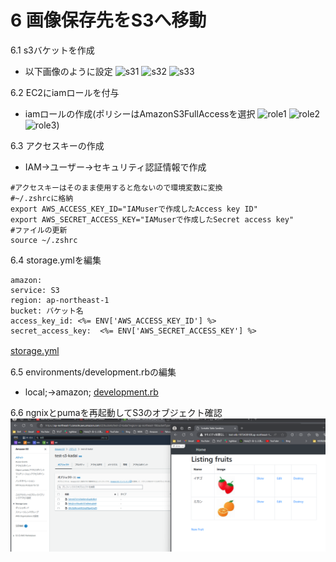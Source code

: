 # 6 画像保存先をS3へ移動
6.1 s3バケットを作成 

- 以下画像のように設定 
![s31]() 
![s32]() 
![s33]() 

6.2 EC2にiamロールを付与
- iamロールの作成(ポリシーはAmazonS3FullAccessを選択 
![role1]() 
![role2]() 
![role3]()) 

6.3 アクセスキーの作成 
- IAM→ユーザー→セキュリティ認証情報で作成 
```bash:title 
#アクセスキーはそのまま使用すると危ないので環境変数に変換 
#~/.zshrcに格納 
export AWS_ACCESS_KEY_ID="IAMuserで作成したAccess key ID" 
export AWS_SECRET_ACCESS_KEY="IAMuserで作成したSecret access key" 
#ファイルの更新　
source ~/.zshrc 
```
6.4 storage.ymlを編集 
```bash:title 
amazon:
service: S3
region: ap-northeast-1 
bucket: バケット名
access_key_id: <%= ENV['AWS_ACCESS_KEY_ID'] %>
secret_access_key:  <%= ENV['AWS_SECRET_ACCESS_KEY'] %> 
``` 
[storage.yml](../img5/step6/storage.yml)　　

6.5 environments/development.rbの編集 
- local;→amazon; 
[development.rb](../img5/step6/development.rb) 

6.6 ngnixとpumaを再起動してS3のオブジェクト確認 
![s3](../img5/step6/s3.png)


